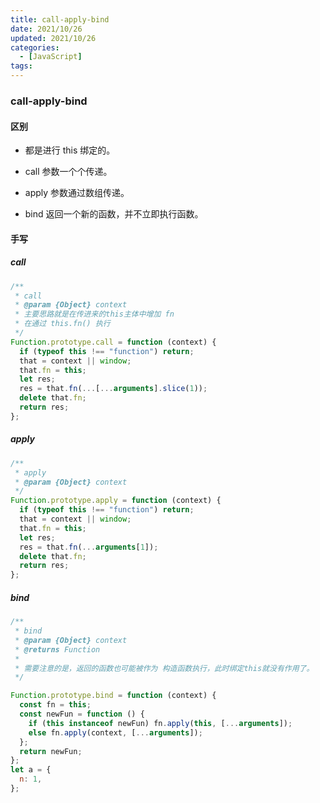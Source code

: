 ```yaml
---
title: call-apply-bind
date: 2021/10/26
updated: 2021/10/26
categories:
  - [JavaScript]
tags: 
---
```


### call-apply-bind

#### 区别

- 都是进行 this 绑定的。

- call 参数一个个传递。

- apply 参数通过数组传递。

- bind 返回一个新的函数，并不立即执行函数。

#### 手写

##### call

```js
/**
 * call
 * @param {Object} context
 * 主要思路就是在传进来的this主体中增加 fn
 * 在通过 this.fn() 执行
 */
Function.prototype.call = function (context) {
  if (typeof this !== "function") return;
  that = context || window;
  that.fn = this;
  let res;
  res = that.fn(...[...arguments].slice(1));
  delete that.fn;
  return res;
};
```

##### apply

```js
/**
 * apply
 * @param {Object} context
 */
Function.prototype.apply = function (context) {
  if (typeof this !== "function") return;
  that = context || window;
  that.fn = this;
  let res;
  res = that.fn(...arguments[1]);
  delete that.fn;
  return res;
};
```

##### bind

```js
/**
 * bind
 * @param {Object} context
 * @returns Function
 *
 * 需要注意的是，返回的函数也可能被作为 构造函数执行，此时绑定this就没有作用了。
 */

Function.prototype.bind = function (context) {
  const fn = this;
  const newFun = function () {
    if (this instanceof newFun) fn.apply(this, [...arguments]);
    else fn.apply(context, [...arguments]);
  };
  return newFun;
};
let a = {
  n: 1,
};
```
